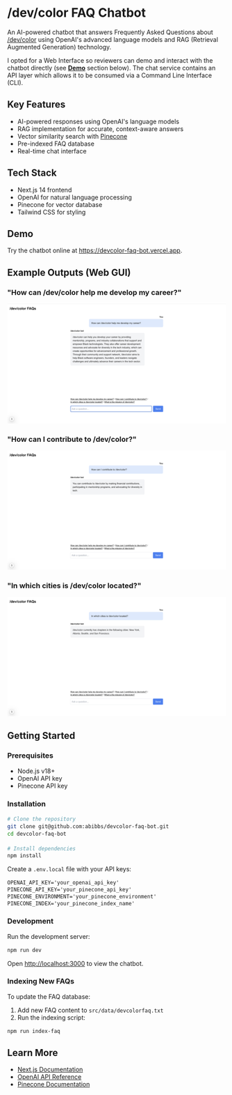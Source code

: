 # /dev/color FAQ Chatbot

An AI-powered chatbot that answers Frequently Asked Questions about [/dev/color](https://devcolor.org/) using OpenAI's advanced language models and RAG (Retrieval Augmented Generation) technology.

I opted for a Web Interface so reviewers can demo and interact with the chatbot directly (see [**Demo**](https://github.com/abibbs/devcolor-faq-bot/blob/main/README.md#demo) section below). The chat service contains an API layer which allows it to be consumed via a Command Line Interface (CLI).

## Key Features
- AI-powered responses using OpenAI's language models
- RAG implementation for accurate, context-aware answers
- Vector similarity search with [Pinecone](https://www.pinecone.io/)
- Pre-indexed FAQ database
- Real-time chat interface

## Tech Stack
- Next.js 14 frontend
- OpenAI for natural language processing
- Pinecone for vector database
- Tailwind CSS for styling

## Demo
Try the chatbot online at https://devcolor-faq-bot.vercel.app.

## Example Outputs (Web GUI)
### "How can /dev/color help me develop my career?"
![How can /dev/color help me develop my career?](https://raw.githubusercontent.com/abibbs/devcolor-faq-bot/refs/heads/main/images/screen1.png)
### "How can I contribute to /dev/color?"
![How can I contribute to /dev/color?](https://raw.githubusercontent.com/abibbs/devcolor-faq-bot/refs/heads/main/images/screen2.png)
### "In which cities is /dev/color located?"
![In which cities is /dev/color located?](https://raw.githubusercontent.com/abibbs/devcolor-faq-bot/refs/heads/main/images/screen3.png)

## Getting Started

### Prerequisites
- Node.js v18+
- OpenAI API key
- Pinecone API key

### Installation
```bash
# Clone the repository
git clone git@github.com:abibbs/devcolor-faq-bot.git
cd devcolor-faq-bot

# Install dependencies
npm install
```

Create a `.env.local` file with your API keys:
```env
OPENAI_API_KEY='your_openai_api_key'
PINECONE_API_KEY='your_pinecone_api_key'
PINECONE_ENVIRONMENT='your_pinecone_environment'
PINECONE_INDEX='your_pinecone_index_name'
```

### Development
Run the development server:
```bash
npm run dev
```

Open [http://localhost:3000](http://localhost:3000) to view the chatbot.

### Indexing New FAQs
To update the FAQ database:

1. Add new FAQ content to `src/data/devcolorfaq.txt`
2. Run the indexing script:
```bash
npm run index-faq
```

## Learn More
- [Next.js Documentation](https://nextjs.org/docs)
- [OpenAI API Reference](https://platform.openai.com/docs/api-reference)
- [Pinecone Documentation](https://docs.pinecone.io/)
